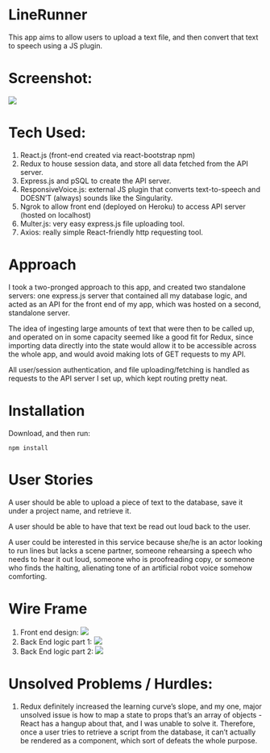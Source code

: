 
# LineRunner

This app aims to allow users to upload a text file, and then convert that text to speech using a JS plugin.

# Screenshot: 

![](http://i.imgur.com/ToaGkRa.png)

# Tech Used: 
1. React.js (front-end created via react-bootstrap npm)
2. Redux to house session data, and store all data fetched from the API server. 
3. Express.js and pSQL to create the API server. 
4. ResponsiveVoice.js: external JS plugin that converts text-to-speech and DOESN’T (always) sounds like the Singularity.
5. Ngrok to allow front end (deployed on Heroku) to access API server (hosted on localhost)
6. Multer.js: very easy express.js file uploading tool. 
7. Axios: really simple React-friendly http requesting tool. 

# Approach
I took a two-pronged approach to this app, and created two standalone servers: one express.js server that contained all my database logic, and acted as an API for the front end of my app, which was hosted on a second, standalone server. 

The idea of ingesting large amounts of text that were then to be called up, and operated on in some capacity seemed like a good fit for Redux, since importing data directly into the state would allow it to be accessible across the whole app, and would avoid making lots of GET requests to my API. 

All user/session authentication, and file uploading/fetching is handled as requests to the API server I set up, which kept routing pretty neat. 

# Installation
Download, and then run: 
```
npm install
```

# User Stories
A user should be able to upload a piece of text to the database, save it under a project name, and retrieve it. 

A user should be able to have that text be read out loud back to the user. 

A user could be interested in this service because she/he is an actor looking to run lines but lacks a scene partner, someone rehearsing a speech who needs to hear it out loud, someone who is proofreading copy, or someone who finds the halting, alienating tone of an artificial robot voice somehow comforting. 

# Wire Frame
1. Front end design: ![](https://drive.google.com/file/d/0B4nu4zBJUwG_blEwNEV2aS1Jd2c/view?usp=sharing)
2. Back End logic part 1: ![](https://drive.google.com/file/d/0B4nu4zBJUwG_Sk92ZmRRaS1fNGc/view?usp=sharing)
3. Back End logic part 2: ![](https://drive.google.com/file/d/0B4nu4zBJUwG_Z1o0eFB0dDNxem8/view?usp=sharing)


# Unsolved Problems / Hurdles: 
1. Redux definitely increased the learning curve’s slope, and my one, major unsolved issue is how to map a state to props that’s an array of objects - React has a hangup about that, and I was unable to solve it. Therefore, once a user tries to retrieve a script from the database, it can’t actually be rendered as a component, which sort of defeats the whole purpose. 